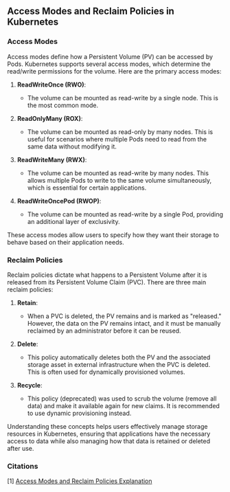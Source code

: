 ## Access Modes and Reclaim Policies in Kubernetes

### Access Modes

Access modes define how a Persistent Volume (PV) can be accessed by Pods. Kubernetes supports several access modes, which determine the read/write permissions for the volume. Here are the primary access modes:

1. **ReadWriteOnce (RWO)**: 
   - The volume can be mounted as read-write by a single node. This is the most common mode.

2. **ReadOnlyMany (ROX)**: 
   - The volume can be mounted as read-only by many nodes. This is useful for scenarios where multiple Pods need to read from the same data without modifying it.

3. **ReadWriteMany (RWX)**: 
   - The volume can be mounted as read-write by many nodes. This allows multiple Pods to write to the same volume simultaneously, which is essential for certain applications.

4. **ReadWriteOncePod (RWOP)**: 
   - The volume can be mounted as read-write by a single Pod, providing an additional layer of exclusivity.

These access modes allow users to specify how they want their storage to behave based on their application needs.

### Reclaim Policies

Reclaim policies dictate what happens to a Persistent Volume after it is released from its Persistent Volume Claim (PVC). There are three main reclaim policies:

1. **Retain**:
   - When a PVC is deleted, the PV remains and is marked as "released." However, the data on the PV remains intact, and it must be manually reclaimed by an administrator before it can be reused.

2. **Delete**:
   - This policy automatically deletes both the PV and the associated storage asset in external infrastructure when the PVC is deleted. This is often used for dynamically provisioned volumes.

3. **Recycle**:
   - This policy (deprecated) was used to scrub the volume (remove all data) and make it available again for new claims. It is recommended to use dynamic provisioning instead.

Understanding these concepts helps users effectively manage storage resources in Kubernetes, ensuring that applications have the necessary access to data while also managing how that data is retained or deleted after use.

### Citations
[1] [Access Modes and Reclaim Policies Explanation](https://ppl-ai-file-upload.s3.amazonaws.com/web/direct-files/9883156/b7cfe734-755f-4f85-96f1-f3567b3c38ad/paste.txt)
